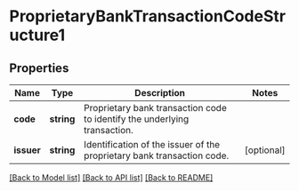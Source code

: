 # ProprietaryBankTransactionCodeStructure1

## Properties
Name | Type | Description | Notes
------------ | ------------- | ------------- | -------------
**code** | **string** | Proprietary bank transaction code to identify the underlying transaction. | 
**issuer** | **string** | Identification of the issuer of the proprietary bank transaction code. | [optional] 

[[Back to Model list]](../README.md#documentation-for-models) [[Back to API list]](../README.md#documentation-for-api-endpoints) [[Back to README]](../README.md)


